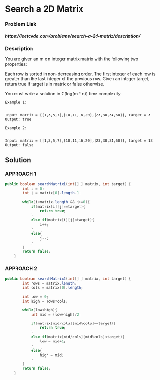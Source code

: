 
# Search a 2D Matrix

### Problem Link 
##### https://leetcode.com/problems/search-a-2d-matrix/description/

### Description
You are given an m x n integer matrix matrix with the following two properties:

Each row is sorted in non-decreasing order.
The first integer of each row is greater than the last integer of the previous row.
Given an integer target, return true if target is in matrix or false otherwise.

You must write a solution in O(log(m * n)) time complexity.
 
```
Example 1:


Input: matrix = [[1,3,5,7],[10,11,16,20],[23,30,34,60]], target = 3
Output: true

Example 2:


Input: matrix = [[1,3,5,7],[10,11,16,20],[23,30,34,60]], target = 13
Output: false
```

## Solution 

### APPROACH 1
```java
public boolean searchMatrix1(int[][] matrix, int target) {
        int i = 0;
        int j = matrix[0].length-1;

        while(i<matrix.length && j>=0){
            if(matrix[i][j]==target){
                return true;
            }
            else if(matrix[i][j]<target){
                i++;
            }
            else{
                j--;
            }
        }
        return false;
    }
```

### APPROACH 2
```java
public boolean searchMatrix2(int[][] matrix, int target) {
        int rows = matrix.length;
        int cols = matrix[0].length;

        int low = 0;
        int high = rows*cols;

        while(low<high){
            int mid = (low+high)/2;

            if(matrix[mid/cols][mid%cols]==target){
                return true;
            }
            else if(matrix[mid/cols][mid%cols]<target){
                low = mid+1;
            }
            else{
                high = mid;
            }
        }
        return false;
    }
```
